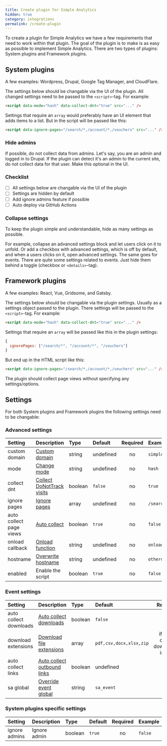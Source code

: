 ```yaml
---
title: Create plugin for Simple Analytics
hidden: true
category: integrations
permalink: /create-plugin
---
```


To create a plugin for Simple Analytics we have a few requirements that need to work within that plugin. The goal of the plugin is to make is as easy as possible to implement Simple Analytics. There are two types of plugins: System plugins and Framework plugins.

## System plugins

A few examples: Wordpress, Drupal, Google Tag Manager, and CloudFlare.

The settings below should be changable via the UI of the plugin. All changed settings need to be passed to the `<script>`-tag. For example:

```html
<script data-mode="hash" data-collect-dnt="true" src="..." />
```

Settings that require an `array` would preferably have an UI element that adds items to a list. But in the script will be passed like this:

```html
<script data-ignore-pages="/search/*,/account/*,/vouchers" src="..." />
```

### Hide admins

If possible, do not collect data from admins. Let's say, you are an admin and logged in to Drupal. If the plugin can detect it's an admin to the current site, do not collect data for that user. Make this optional in the UI.

### Checklist

- [ ] All settings below are changable via the UI of the plugin
- [ ] Settings are hidden by default
- [ ] Add ignore admins feature if possible
- [ ] Auto deploy via GitHub Actions

### Collapse settings

To keep the plugin simple and understandable, hide as many settings as possible.

For example, collapse an advanced settings block and let users click on it to unfold. Or add a checkbox with advanced settings, which is off by default, and when a users clicks on it, open advanced settings. The same goes for events. There are quite some settings related to events. Just hide them behind a toggle (checkbox or `<details>`-tag).

## Framework plugins

A few examples: React, Vue, Gridsome, and Gatsby.

The settings below should be changable via the plugin settings. Usually as a settings object passed to the plugin. There settings will be passed to the `<script>`-tag. For example:

```html
<script data-mode="hash" data-collect-dnt="true" src="..." />
```

Settings that require an `array` will be passed like this in the plugin settings:

```js
{
  ignorePages: ["/search/*", "/account/*", "/vouchers"]
}
```

But end up in the HTML script like this:

```html
<script data-ignore-pages="/search/*,/account/*,/vouchers" src="..." />
```

The plugin should collect page views without specifying any settings/options.

## Settings

For both System plugins and Framework plugins the following settings need to be changable:

### Advanced settings

|Setting|Description|Type|Default|Required|Example|
|:---|:---|:---|:---|:---:|:---|
|custom domain|[Custom domain](https://docs.simpleanalytics.com/bypass-ad-blockers)|string|undefined|no|`simple.example.com`|
|mode|[Change mode](https://docs.simpleanalytics.com/hash-mode)|string|undefined|no|`hash`|
|collect dnt|[Collect DoNotTrack visits](https://docs.simpleanalytics.com/dnt)|boolean|`false`|no|`true`|
|ignore pages|[Ignore pages](https://docs.simpleanalytics.com/ignore-pages)|array|undefined|no|`/search/*,/account/*,/vouchers`|
|auto collect page views|[Auto collect](https://docs.simpleanalytics.com/trigger-custom-page-views#use-custom-collection-anyway)|boolean|`true`|no|`false`|
|onload callback|[Onload function](https://docs.simpleanalytics.com/trigger-custom-page-views#use-custom-collection-anyway)|string|undefined|no|`onloadCallback()`|
|hostname|[Overwrite hostname](https://docs.simpleanalytics.com/overwrite-domain-name)|string|undefined|no|`otherdomain.com`|
|enabled|Enable the script|boolean|`true`|no|`false`|

### Event settings

|Setting|Description|Type|Default|Required|Example|
|:---|:---|:---|:---|:---:|:---|
|auto collect downloads|[Auto collect downloads](https://docs.simpleanalytics.com/automated-events)|boolean|`false`|no|`true`|
|download extensions|[Download file extensions](https://docs.simpleanalytics.com/automated-events)|array|`pdf,csv,docx,xlsx,zip`|if "auto collect downloads" is `true`|`pdf,txt`|
|auto collect links|[Auto collect outbound links](https://docs.simpleanalytics.com/automated-events)|boolean|undefined|no|`true`|
|sa global|[Override event global](https://docs.simpleanalytics.com/events#the-variable-sa_event-is-already-used)|string|`sa_event`|no|`ba_event`|

### System plugins specific settings

|Setting|Description|Type|Default|Required|Example|
|:---|:---|:---|:---|:---:|:---|
|ignore admins|Ignore admin|boolean|`true`|no|`false`|
